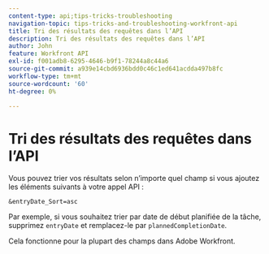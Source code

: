 ```yaml
---
content-type: api;tips-tricks-troubleshooting
navigation-topic: tips-tricks-and-troubleshooting-workfront-api
title: Tri des résultats des requêtes dans l’API
description: Tri des résultats des requêtes dans l’API
author: John
feature: Workfront API
exl-id: f001adb8-6295-4646-b9f1-78244a8c44a6
source-git-commit: a939e14cbd6936bdd0c46c1ed641acdda497b8fc
workflow-type: tm+mt
source-wordcount: '60'
ht-degree: 0%

---
```



# Tri des résultats des requêtes dans l’API

Vous pouvez trier vos résultats selon n’importe quel champ si vous ajoutez les éléments suivants à votre appel API :

```
&entryDate_Sort=asc
```

Par exemple, si vous souhaitez trier par date de début planifiée de la tâche, supprimez `entryDate` et remplacez-le par `plannedCompletionDate`.

Cela fonctionne pour la plupart des champs dans Adobe Workfront.
